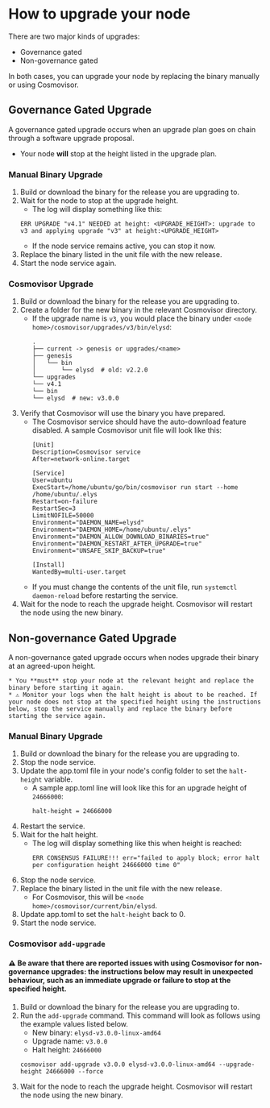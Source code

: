 # How to upgrade your node

There are two major kinds of upgrades:
* Governance gated
* Non-governance gated

In both cases, you can upgrade your node by replacing the binary manually or using Cosmovisor.


## Governance Gated Upgrade

A governance gated upgrade occurs when an upgrade plan goes on chain through a software upgrade proposal.
* Your node **will** stop at the height listed in the upgrade plan.

### Manual Binary Upgrade

1. Build or download the binary for the release you are upgrading to.
2. Wait for the node to stop at the upgrade height.
    * The log will display something like this:
    ```
    ERR UPGRADE "v4.1" NEEDED at height: <UPGRADE_HEIGHT>: upgrade to v3 and applying upgrade "v3" at height:<UPGRADE_HEIGHT>
    ```
    * If the node service remains active, you can stop it now.
3. Replace the binary listed in the unit file with the new release.
4. Start the node service again.

### Cosmovisor Upgrade

1. Build or download the binary for the release you are upgrading to.
2. Create a folder for the new binary in the relevant Cosmovisor directory.
    * If the upgrade name is `v3`, you would place the binary under `<node home>/cosmovisor/upgrades/v3/bin/elysd`:
        ```
        .
        ├── current -> genesis or upgrades/<name>
        ├── genesis
        │   └── bin
        │       └── elysd  # old: v2.2.0
        └── upgrades
        └── v4.1
        └── bin
        └── elysd  # new: v3.0.0
        ```
3. Verify that Cosmovisor will use the binary you have prepared.
    * The Cosmovisor service should have the auto-download feature disabled. A sample Cosmovisor unit file will look like this:
        ```
       [Unit]
       Description=Cosmovisor service
       After=network-online.target

       [Service]
       User=ubuntu
       ExecStart=/home/ubuntu/go/bin/cosmovisor run start --home /home/ubuntu/.elys
       Restart=on-failure
       RestartSec=3
       LimitNOFILE=50000
       Environment="DAEMON_NAME=elysd"
       Environment="DAEMON_HOME=/home/ubuntu/.elys"
       Environment="DAEMON_ALLOW_DOWNLOAD_BINARIES=true"
       Environment="DAEMON_RESTART_AFTER_UPGRADE=true"
       Environment="UNSAFE_SKIP_BACKUP=true"

       [Install]
       WantedBy=multi-user.target
       ```
    * If you must change the contents of the unit file, run `systemctl daemon-reload` before restarting the service.
4. Wait for the node to reach the upgrade height. Cosmovisor will restart the node using the new binary.


## Non-governance Gated Upgrade

A non-governance gated upgrade occurs when nodes upgrade their binary at an agreed-upon height.

    * You **must** stop your node at the relevant height and replace the binary before starting it again.
    * ⚠️ Monitor your logs when the halt height is about to be reached. If your node does not stop at the specified height using the instructions below, stop the service manually and replace the binary before starting the service again.

### Manual Binary Upgrade

1. Build or download the binary for the release you are upgrading to.
2. Stop the node service.
3. Update the app.toml file in your node's config folder to set the `halt-height` variable.
    * A sample app.toml line will look like this for an upgrade height of `24666000`:
       ```
       halt-height = 24666000
       ```
4. Restart the service.
5. Wait for the halt height.
    * The log will display something like this when height is reached:
       ```
       ERR CONSENSUS FAILURE!!! err="failed to apply block; error halt per configuration height 24666000 time 0"
       ```
7. Stop the node service.
8. Replace the binary listed in the unit file with the new release.
    * For Cosmovisor, this will be `<node home>/cosmovisor/current/bin/elysd`.
9.  Update app.toml to set the `halt-height` back to 0.
10. Start the node service.

### Cosmovisor `add-upgrade`

#### ⚠️ Be aware that there are reported issues with using Cosmovisor for non-governance upgrades: the instructions below may result in unexpected behaviour, such as an immediate upgrade or failure to stop at the specified height.

1. Build or download the binary for the release you are upgrading to.
2. Run the `add-upgrade` command. This command will look as follows using the example values listed below.
    * New binary: `elysd-v3.0.0-linux-amd64`
    * Upgrade name: `v3.0.0`
    * Halt height: `24666000`
    ```
    cosmovisor add-upgrade v3.0.0 elysd-v3.0.0-linux-amd64 --upgrade-height 24666000 --force
    ```
3. Wait for the node to reach the upgrade height. Cosmovisor will restart the node using the new binary.